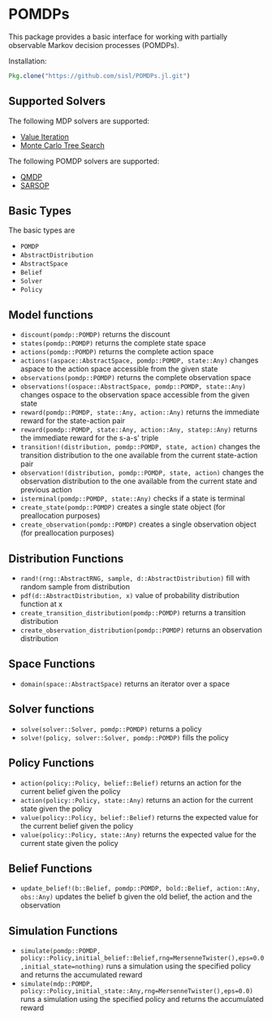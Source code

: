 # POMDPs

This package provides a basic interface for working with partially observable Markov decision processes (POMDPs).

Installation:
```julia
Pkg.clone("https://github.com/sisl/POMDPs.jl.git")
```

## Supported Solvers
The following MDP solvers are supported:
* [Value Iteration](https://github.com/sisl/DiscreteValueIteration.jl)
* [Monte Carlo Tree Search](https://github.com/sisl/MCTS.jl)

The following POMDP solvers are supported:
* [QMDP](https://github.com/sisl/QMDP.jl)
* [SARSOP](https://github.com/sisl/SARSOP.jl)

## Basic Types

The basic types are

- `POMDP`
- `AbstractDistribution`
- `AbstractSpace`
- `Belief`
- `Solver`
- `Policy`

## Model functions

- `discount(pomdp::POMDP)` returns the discount
- `states(pomdp::POMDP)` returns the complete state space 
- `actions(pomdp::POMDP)` returns the complete action space
- `actions!(aspace::AbstractSpace, pomdp::POMDP, state::Any)` changes aspace to the action space accessible from the given state
- `observations(pomdp::POMDP)` returns the complete observation space
- `observations!(ospace::AbstractSpace, pomdp::POMDP, state::Any)` changes ospace to the observation space accessible from the given state
- `reward(pomdp::POMDP, state::Any, action::Any)` returns the immediate reward for the state-action pair
- `reward(pomdp::POMDP, state::Any, action::Any, statep::Any)` returns the immediate reward for the s-a-s' triple
- `transition!(distribution, pomdp::POMDP, state, action)` changes the transition distribution to the one available from the current state-action pair 
- `observation!(distribution, pomdp::POMDP, state, action)` changes the observation distribution to the one available from the current state and previous action 
- `isterminal(pomdp::POMDP, state::Any)` checks if a state is terminal
- `create_state(pomdp::POMDP)` creates a single state object (for preallocation purposes)
- `create_observation(pomdp::POMDP)` creates a single observation object (for preallocation purposes)


## Distribution Functions

- `rand!(rng::AbstractRNG, sample, d::AbstractDistribution)` fill with random sample from distribution
- `pdf(d::AbstractDistribution, x)` value of probability distribution function at x
- `create_transition_distribution(pomdp::POMDP)` returns a transition distribution
- `create_observation_distribution(pomdp::POMDP)` returns an observation distribution


## Space Functions
- `domain(space::AbstractSpace)` returns an iterator over a space


## Solver functions

- `solve(solver::Solver, pomdp::POMDP)` returns a policy
- `solve!(policy, solver::Solver, pomdp::POMDP)` fills the policy


## Policy Functions
- `action(policy::Policy, belief::Belief)` returns an action for the current belief given the policy
- `action(policy::Policy, state::Any)` returns an action for the current state given the policy
- `value(policy::Policy, belief::Belief)` returns the expected value for the current belief given the policy
- `value(policy::Policy, state::Any)` returns the expected value for the current state given the policy


## Belief Functions
- `update_belief!(b::Belief, pomdp::POMDP, bold::Belief, action::Any, obs::Any)` updates the belief b given the old belief, the
  action and the observation

## Simulation Functions
- `simulate(pomdp::POMDP, policy::Policy,initial_belief::Belief,rng=MersenneTwister(),eps=0.0,initial_state=nothing)` 
runs a simulation using the specified policy and returns the accumulated reward
- `simulate(mdp::POMDP, policy::Policy,initial_state::Any,rng=MersenneTwister(),eps=0.0)` runs a simulation using the
specified policy and returns the accumulated reward


